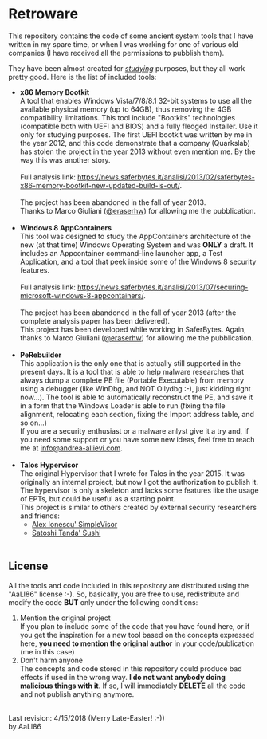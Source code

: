 # Retroware
This repository contains the code of some ancient system tools that I have written in my spare time, or when I was working for one of various old companies (I have received all the permissions to pubblish them).

They have been almost created for <i><u>studying</u></i> purposes, but they all work pretty good.
Here is the list of included tools:
<ul>
  <li><b>x86 Memory Bootkit</b><br>
    A tool that enables Windows Vista/7/8/8.1 32-bit systems to use all the available physical memory (up to 64GB), thus removing the 4GB compatibility limitations. This tool include "Bootkits" technologies (compatible both with UEFI and BIOS) and a fully fledged Installer. Use it only for studying purposes. 
    The first UEFI bootkit was written by me in the year 2012, and this code demonstrate that a company (Quarkslab) has stolen the project in the year 2013 without even mention me. By the way this was another story.<br><br>
    Full analysis link: <a href="https://news.saferbytes.it/analisi/2013/02/saferbytes-x86-memory-bootkit-new-updated-build-is-out/">https://news.saferbytes.it/analisi/2013/02/saferbytes-x86-memory-bootkit-new-updated-build-is-out/</a>.<br><br>
    The project has been abandoned in the fall of year 2013.<br>
    Thanks to Marco Giuliani (<a href="https://twitter.com/eraserhw">@eraserhw</a>) for allowing me the pubblication.<br><br>
  </li>
  
  <li><b>Windows 8 AppContainers</b><br>
    This tool was designed to study the AppContainers architecture of the new (at that time) Windows Operating System and was <b>ONLY</b> a draft. It includes an Appcontainer command-line launcher app, a Test Application, and a tool that peek inside some of the Windows 8 security features.<br><br>
    Full analysis link: <a href="https://news.saferbytes.it/analisi/2013/07/securing-microsoft-windows-8-appcontainers/">https://news.saferbytes.it/analisi/2013/07/securing-microsoft-windows-8-appcontainers/</a>.<br><br>
    The project has been abandoned in the fall of year 2013 (after the complete analysis paper has been delivered).<br>
    This project has been developed while working in SaferBytes. Again, thanks to Marco Giuliani (<a href="https://twitter.com/eraserhw">@eraserhw</a>) for allowing me the pubblication.<br><br>
  </li>
  
  <li><b>PeRebuilder</b><br>
    This application is the only one that is actually still supported in the present days.
    It is a tool that is able to help malware researches that always dump a complete PE file (Portable Executable) from memory using a debugger (like WinDbg, and NOT Ollydbg :-), just kidding right now...). The tool is able to automatically reconstruct the PE, and save it in a form that the Windows Loader is able to run (fixing the file alignment, relocating each section, fixing the Import address table, and so on...)<br>
  If you are a security enthusiast or a malware anlyst give it a try and, if you need some support or you have some new ideas, feel free to reach me at <a href="mailto:info@andrea-allievi.com">info@andrea-allievi.com</a>.<br><br>
  </li>

  <li><b>Talos Hypervisor</b><br>
    The original Hypervisor that I wrote for Talos in the year 2015.
    It was originally an internal project, but now I got the authorization to publish it. The hypervisor is only a skeleton and lacks some features like the usage of EPTs, but could be useful as a starting point.<br>
    This project is similar to others created by external security researchers and friends: <ul>
       <li> <a href="https://github.com/ionescu007/SimpleVisor">Alex Ionescu' SimpleVisor</a></li>
       <li> <a href="https://github.com/tandasat/Sushi"> Satoshi Tanda' Sushi</a></li>
    </ul
  <br><br>
  </li>
</ul>

<h2>License</h2>
All the tools and code included in this repository are distributed using the "AaLl86" license :-). So, basically, you are free to use, redistribute and modify the code <b>BUT</b> only under the following conditions:
<ol>
  <li>Mention the original project<br>
    If you plan to include some of the code that you have found here, or if you get the inspiration for a new tool based on the concepts expressed here, <b>you need to mention the original author</b> in your code/publication (me in this case)</li>
  <li>Don't harm anyone<br>
    The concepts and code stored in this repository could produce bad effects if used in the wrong way. <b>I do not want anybody doing malicious things with it</b>. If so, I will immediately <b>DELETE</b> all the code and not publish anything anymore.
  </li>
</ol>
<br>
Last revision: 4/15/2018 (Merry Late-Easter! :-))<br>
by AaLl86
